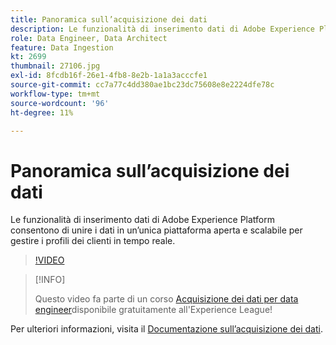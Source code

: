 ```yaml
---
title: Panoramica sull’acquisizione dei dati
description: Le funzionalità di inserimento dati di Adobe Experience Platform consentono di unire i dati in un’unica piattaforma aperta e scalabile per gestire un profilo unificato.
role: Data Engineer, Data Architect
feature: Data Ingestion
kt: 2699
thumbnail: 27106.jpg
exl-id: 8fcdb16f-26e1-4fb8-8e2b-1a1a3acccfe1
source-git-commit: cc7a77c4dd380ae1bc23dc75608e8e2224dfe78c
workflow-type: tm+mt
source-wordcount: '96'
ht-degree: 11%

---
```


# Panoramica sull’acquisizione dei dati

Le funzionalità di inserimento dati di Adobe Experience Platform consentono di unire i dati in un’unica piattaforma aperta e scalabile per gestire i profili dei clienti in tempo reale.

>[!VIDEO](https://video.tv.adobe.com/v/27106?quality=12&learn=on)

>[!INFO]
>
> Questo video fa parte di un corso [Acquisizione dei dati per data engineer](https://experienceleague.adobe.com/?recommended=ExperiencePlatform-D-1-2020.1.dataingestion?lang=it)disponibile gratuitamente all&#39;Experience League!

Per ulteriori informazioni, visita il [Documentazione sull’acquisizione dei dati](https://experienceleague.adobe.com/docs/experience-platform/ingestion/home.html?lang=it).

